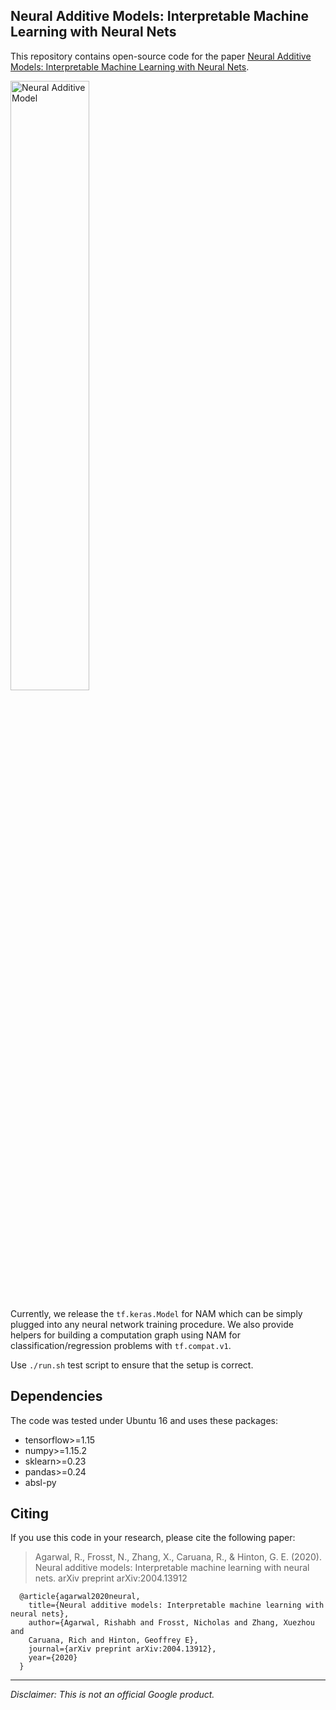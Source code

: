 ## Neural Additive Models: Interpretable Machine Learning with Neural Nets

This repository contains open-source code
for the paper
[Neural Additive Models: Interpretable Machine Learning with Neural Nets](https://arxiv.org/abs/2004.13912).

<img src="https://i.imgur.com/Hvb7sb2.jpg" width="50%" alt="Neural Additive Model" >

Currently,
we release the `tf.keras.Model` for NAM which can be simply plugged into any neural network training procedure. We also provide helpers for
building a computation graph using NAM for classification/regression problems with `tf.compat.v1`.

Use `./run.sh` test script to ensure that the setup is correct.

## Dependencies

The code was tested under Ubuntu 16 and uses these packages:

- tensorflow>=1.15
- numpy>=1.15.2
- sklearn>=0.23
- pandas>=0.24
- absl-py

Citing
------
If you use this code in your research, please cite the following paper:

> Agarwal, R., Frosst, N., Zhang, X., Caruana, R., & Hinton, G. E. (2020).
> Neural additive models: Interpretable machine learning with neural nets.
> arXiv preprint arXiv:2004.13912


      @article{agarwal2020neural,
        title={Neural additive models: Interpretable machine learning with neural nets},
        author={Agarwal, Rishabh and Frosst, Nicholas and Zhang, Xuezhou and
        Caruana, Rich and Hinton, Geoffrey E},
        journal={arXiv preprint arXiv:2004.13912},
        year={2020}
      }

---

*Disclaimer: This is not an official Google product.*
